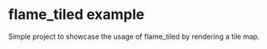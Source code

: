 # flame_tiled example

Simple project to showcase the usage of flame_tiled by rendering a tile map.
